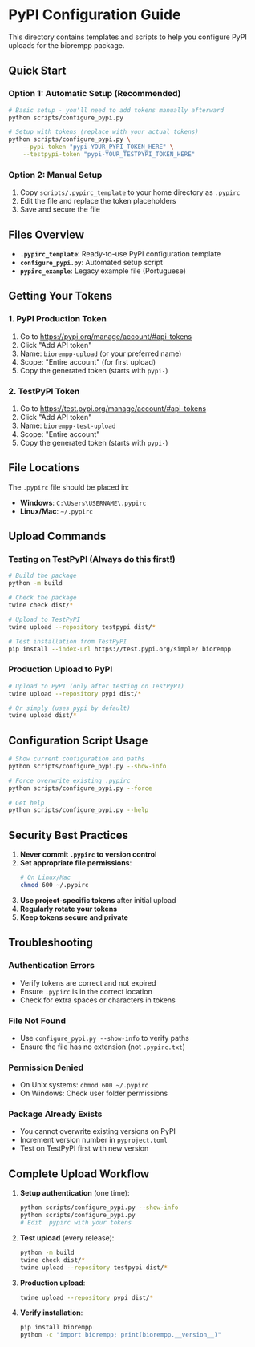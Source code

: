 # PyPI Configuration Guide

This directory contains templates and scripts to help you configure PyPI uploads for the biorempp package.

## Quick Start

### Option 1: Automatic Setup (Recommended)
```bash
# Basic setup - you'll need to add tokens manually afterward
python scripts/configure_pypi.py

# Setup with tokens (replace with your actual tokens)
python scripts/configure_pypi.py \
    --pypi-token "pypi-YOUR_PYPI_TOKEN_HERE" \
    --testpypi-token "pypi-YOUR_TESTPYPI_TOKEN_HERE"
```

### Option 2: Manual Setup
1. Copy `scripts/.pypirc_template` to your home directory as `.pypirc`
2. Edit the file and replace the token placeholders
3. Save and secure the file

## Files Overview

- **`.pypirc_template`**: Ready-to-use PyPI configuration template
- **`configure_pypi.py`**: Automated setup script
- **`pypirc_example`**: Legacy example file (Portuguese)

## Getting Your Tokens

### 1. PyPI Production Token
1. Go to https://pypi.org/manage/account/#api-tokens
2. Click "Add API token"
3. Name: `biorempp-upload` (or your preferred name)
4. Scope: "Entire account" (for first upload)
5. Copy the generated token (starts with `pypi-`)

### 2. TestPyPI Token  
1. Go to https://test.pypi.org/manage/account/#api-tokens
2. Click "Add API token"
3. Name: `biorempp-test-upload`
4. Scope: "Entire account"
5. Copy the generated token (starts with `pypi-`)

## File Locations

The `.pypirc` file should be placed in:
- **Windows**: `C:\Users\USERNAME\.pypirc`
- **Linux/Mac**: `~/.pypirc`

## Upload Commands

### Testing on TestPyPI (Always do this first!)
```bash
# Build the package
python -m build

# Check the package
twine check dist/*

# Upload to TestPyPI
twine upload --repository testpypi dist/*

# Test installation from TestPyPI
pip install --index-url https://test.pypi.org/simple/ biorempp
```

### Production Upload to PyPI
```bash
# Upload to PyPI (only after testing on TestPyPI)
twine upload --repository pypi dist/*

# Or simply (uses pypi by default)
twine upload dist/*
```

## Configuration Script Usage

```bash
# Show current configuration and paths
python scripts/configure_pypi.py --show-info

# Force overwrite existing .pypirc
python scripts/configure_pypi.py --force

# Get help
python scripts/configure_pypi.py --help
```

## Security Best Practices

1. **Never commit `.pypirc` to version control**
2. **Set appropriate file permissions**:
   ```bash
   # On Linux/Mac
   chmod 600 ~/.pypirc
   ```
3. **Use project-specific tokens** after initial upload
4. **Regularly rotate your tokens**
5. **Keep tokens secure and private**

## Troubleshooting

### Authentication Errors
- Verify tokens are correct and not expired
- Ensure `.pypirc` is in the correct location
- Check for extra spaces or characters in tokens

### File Not Found
- Use `configure_pypi.py --show-info` to verify paths
- Ensure the file has no extension (not `.pypirc.txt`)

### Permission Denied
- On Unix systems: `chmod 600 ~/.pypirc`
- On Windows: Check user folder permissions

### Package Already Exists
- You cannot overwrite existing versions on PyPI
- Increment version number in `pyproject.toml`
- Test on TestPyPI first with new version

## Complete Upload Workflow

1. **Setup authentication** (one time):
   ```bash
   python scripts/configure_pypi.py --show-info
   python scripts/configure_pypi.py
   # Edit .pypirc with your tokens
   ```

2. **Test upload** (every release):
   ```bash
   python -m build
   twine check dist/*
   twine upload --repository testpypi dist/*
   ```

3. **Production upload**:
   ```bash
   twine upload --repository pypi dist/*
   ```

4. **Verify installation**:
   ```bash
   pip install biorempp
   python -c "import biorempp; print(biorempp.__version__)"
   ```
